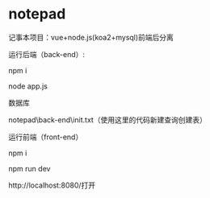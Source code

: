 # notepad
记事本项目：vue+node.js(koa2+mysql)前端后分离


运行后端（back-end）:

 npm i
 
 node app.js
 
 
 
 数据库
 
 
 notepad\back-end\init.txt（使用这里的代码新建查询创建表）
 
 
 
 
 运行前端（front-end）
 
 
 npm i
 
 
 npm run dev
 
 http://localhost:8080/打开
 
